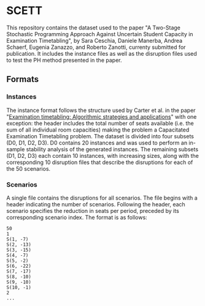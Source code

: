 # SCETT

This repository contains the dataset used to the paper "A Two-Stage Stochastic Programming Approach Against Uncertain Student Capacity in Examination Timetabling", by Sara Ceschia, Daniele Manerba, Andrea Schaerf, Eugenia Zanazzo, and Roberto Zanotti, currenty submitted for publication. It includes the instance files as well as the disruption files used to test the PH method presented in the paper.

## Formats
### Instances
The instance format follows the structure used by Carter et al. in the paper "[Examination timetabling: Algorithmic strategies and applications](https://www.tandfonline.com/doi/abs/10.1057/jors.1996.37)" with one exception: the header includes the total number of seats available (i.e. the sum of all individual room capacities) making the problem a Capacitated Examination Timetabling problem. 
The dataset is divided into four subsets (D0, D1, D2, D3). D0 contains 20 instances and was used to perform an in-sample stability analysis of the generated instances. 
The remaining subsets (D1, D2, D3) each contain 10 instances, with increasing sizes, along with the corresponding 10 disruption files that describe the disruptions for each of the 50 scenarios.

### Scenarios

A single file contains the disruptions for all scenarios. The file begins with a header indicating the number of scenarios. Following the header, each scenario specifies the reduction in seats per period, preceded by its corresponding scenario index. The format is as follows:

```
50
1
S(1, -7)  
S(2, -13)  
S(3, -15)  
S(4, -7)  
S(5, -2)  
S(6, -22)  
S(7, -17)  
S(8, -10)  
S(9, -10)  
S(10, -1)  
2
...
```


